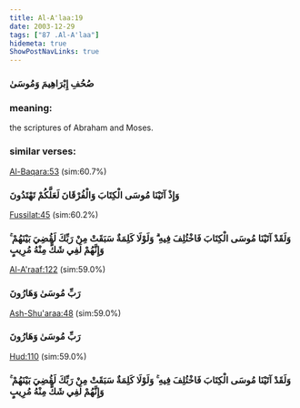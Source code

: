 ```yaml
---
title: Al-A'laa:19
date: 2003-12-29
tags: ["87 .Al-A'laa"]
hidemeta: true 
ShowPostNavLinks: true 
---
```

### صُحُفِ إِبْرَاهِيمَ وَمُوسَىٰ
### meaning: 
the scriptures of Abraham and Moses.
### similar verses: 

[Al-Baqara:53](/2/53) (sim:60.7%)

### وَإِذْ آتَيْنَا مُوسَى الْكِتَابَ وَالْفُرْقَانَ لَعَلَّكُمْ تَهْتَدُونَ

[Fussilat:45](/41/45) (sim:60.2%)

### وَلَقَدْ آتَيْنَا مُوسَى الْكِتَابَ فَاخْتُلِفَ فِيهِ ۗ وَلَوْلَا كَلِمَةٌ سَبَقَتْ مِنْ رَبِّكَ لَقُضِيَ بَيْنَهُمْ ۚ وَإِنَّهُمْ لَفِي شَكٍّ مِنْهُ مُرِيبٍ

[Al-A'raaf:122](/7/122) (sim:59.0%)

### رَبِّ مُوسَىٰ وَهَارُونَ

[Ash-Shu'araa:48](/26/48) (sim:59.0%)

### رَبِّ مُوسَىٰ وَهَارُونَ

[Hud:110](/11/110) (sim:59.0%)

### وَلَقَدْ آتَيْنَا مُوسَى الْكِتَابَ فَاخْتُلِفَ فِيهِ ۚ وَلَوْلَا كَلِمَةٌ سَبَقَتْ مِنْ رَبِّكَ لَقُضِيَ بَيْنَهُمْ ۚ وَإِنَّهُمْ لَفِي شَكٍّ مِنْهُ مُرِيبٍ
